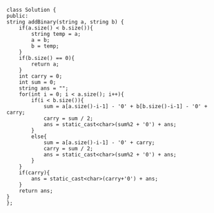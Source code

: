    


    class Solution {
    public:
    string addBinary(string a, string b) {
    	if(a.size() < b.size()){
    		string temp = a;
    		a = b;
    		b = temp;
    	}
    	if(b.size() == 0){
    		return a;
    	}
    	int carry = 0;
    	int sum = 0;
    	string ans = "";
    	for(int i = 0; i < a.size(); i++){
       		if(i < b.size()){
       			sum = a[a.size()-i-1] - '0' + b[b.size()-i-1] - '0' + carry;
       			carry = sum / 2;
       			ans = static_cast<char>(sum%2 + '0') + ans;
       		}
       		else{
       			sum = a[a.size()-i-1] - '0' + carry;
       			carry = sum / 2;
       			ans = static_cast<char>(sum%2 + '0') + ans;
       		} 
    	}
    	if(carry){
    		ans = static_cast<char>(carry+'0') + ans;
    	}
    	return ans;
    }
    };